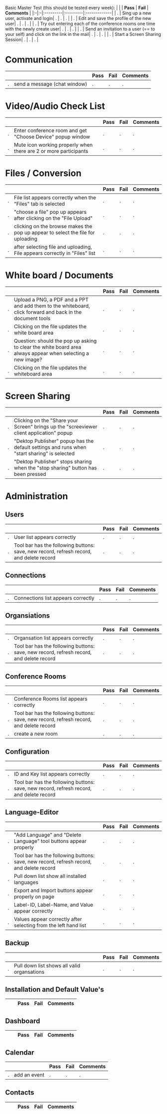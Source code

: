 Basic Master Test (this should be tested every week):
|  |  | **Pass** | **Fail** | **Comments** |
|:-|:-|:---------|:---------|:-------------|
| . | Sing up a new user, activate and login| .        | .        | .            |
| . | Edit and save the profile of the new user| .        | .        | .            |
| . | Try out entering each of the conference rooms one time with the newly create user| .        | .        | .            |
| . | Send an invitation to a user (== to your self) and click on the link in the mail| .        | .        | .            |
| . | Start a Screen Sharing Session| .        | .        | .            |

# Communication #
|  |  | **Pass** | **Fail** | **Comments** |
|:-|:-|:---------|:---------|:-------------|
| . | send a message (chat window)| .        | .        | .            |


# Video/Audio Check List #
|  |  | **Pass** | **Fail** | **Comments** |
|:-|:-|:---------|:---------|:-------------|
| . | Enter conference room and get "Choose Device" popup window| .        | .        | .            |
| . | Mute icon working properly when there are 2 or more participants| .        | .        | .            |


# Files / Conversion #
|  |  | **Pass** | **Fail** | **Comments** |
|:-|:-|:---------|:---------|:-------------|
| . | File list appears correctly when the "Files" tab is selected| .        | .        | .            |
| . | "choose a file" pop up appears after clicking on the "File Upload" | .        | .        | .            |
| . | clicking on the browse makes the pop up appear to select the file for uploading| .        | .        | .            |
| . | after selecting file and uploading, File appears correctly in "Files" list| .        | .        | .            |

# White board / Documents #
|  |  | **Pass** | **Fail** | **Comments** |
|:-|:-|:---------|:---------|:-------------|
| . | Upload a PNG, a PDF and a PPT and add them to the whiteboard, click forward and back in the document tools| .        | .        | .            |
| . | Clicking on the file updates the white board area| .        | .        | .            |
| . | Question: should the pop up asking to clear the white board area always appear when selecting a new image?| .        | .        | .            |
| . | Clicking on the file updates the whiteboard area| .        | .        | .            |

# Screen Sharing #
|  |  | **Pass** | **Fail** | **Comments** |
|:-|:-|:---------|:---------|:-------------|
| . | Clicking on the "Share your Screen" brings up the "screeviewer client application" popup| .        | .        | .            |
| . | "Dektop Publisher" popup has the default settings and runs when "start sharing" is selected| .        | .        | .            |
| . | "Dektop Publisher" stops sharing when the "stop sharing" button has been pressed| .        | .        | .            |


# Administration #
## Users ##
|  |  | **Pass** | **Fail** | **Comments** |
|:-|:-|:---------|:---------|:-------------|
| . | User list appears correctly | .        | .        | .            |
| . | Tool bar has the following buttons: save, new record, refresh record, and delete record| .        | .        | .            |


## Connections ##
|  |  | **Pass** | **Fail** | **Comments** |
|:-|:-|:---------|:---------|:-------------|
| . | Connections list appears correctly | .        | .        | .            |


## Organsiations ##
|  |  | **Pass** | **Fail** | **Comments** |
|:-|:-|:---------|:---------|:-------------|
| . | Organsation list appears correctly | .        | .        | .            |
| . | Tool bar has the following buttons: save, new record, refresh record, and delete record| .        | .        | .            |



## Conference Rooms ##
|  |  | **Pass** | **Fail** | **Comments** |
|:-|:-|:---------|:---------|:-------------|
| . | Conference Rooms list appears correctly | .        | .        | .            |
| . | Tool bar has the following buttons: save, new record, refresh record, and delete record| .        | .        | .            |
| . | create a new room| .        | .        | .            |

## Configuration ##
|  |  | **Pass** | **Fail** | **Comments** |
|:-|:-|:---------|:---------|:-------------|
| . | ID and Key list appears correctly | .        | .        | .            |
| . | Tool bar has the following buttons: save, new record, refresh record, and delete record| .        | .        | .            |

## Language-Editor ##
|  |  | **Pass** | **Fail** | **Comments** |
|:-|:-|:---------|:---------|:-------------|
| . | "Add Language" and "Delete Language" tool buttons appear properly | .        | .        | .            |
| . | Tool bar has the following buttons: save, new record, refresh record, and delete record| .        | .        | .            |
| . | Pull down list show all installed languages | .        | .        | .            |
| . | Export and Import buttons appear properly on page | .        | .        | .            |
| . | Label-ID, Label-Name, and Value appear correctly  | .        | .        | .            |
| . | Values appear correctly after selecting from the left hand list | .        | .        | .            |

## Backup ##
|  |  | **Pass** | **Fail** | **Comments** |
|:-|:-|:---------|:---------|:-------------|
| . | Pull down list shows all valid organsations | .        | .        | .            |


## Installation and Default Value's ##
|  |  | **Pass** | **Fail** | **Comments** |
|:-|:-|:---------|:---------|:-------------|

## Dashboard ##
|  |  | **Pass** | **Fail** | **Comments** |
|:-|:-|:---------|:---------|:-------------|

## Calendar ##
|  |  | **Pass** | **Fail** | **Comments** |
|:-|:-|:---------|:---------|:-------------|
| . | add an event | .        | .        | .            |

## Contacts ##
|  |  | **Pass** | **Fail** | **Comments** |
|:-|:-|:---------|:---------|:-------------|